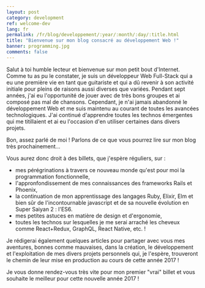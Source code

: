 ```yaml
---
layout: post
category: development
ref: welcome-dev
lang: fr
permalink: /fr/blog/developpement/:year/:month/:day/:title.html
title: "Bienvenue sur mon blog consacré au développement Web !"
banner: programming.jpg
comments: false
---
```


Salut à toi humble lecteur et bienvenue sur mon petit bout d'Internet. Comme tu as pu le constater, je suis un développeur Web Full-Stack qui a eu une première vie en tant que guitariste et qui a dû revenir à son activité initiale pour pleins de raisons aussi diverses que variées. Pendant sept années, j'ai eu l'opportunité de jouer avec de très bons groupes et ai composé pas mal de chansons. Cependant, je n'ai jamais abandonné le développement Web et me suis maintenu au courant de toutes les avancées technologiques. J'ai continué d'apprendre toutes les technos émergentes qui me titillaient et ai eu l'occasion d'en utiliser certaines dans divers projets.

Bon, assez parlé de moi ! Parlons de ce que vous pourrez lire sur mon blog très prochainement...

Vous aurez donc droit à des billets, que j'espère réguliers, sur :

- mes pérégrinations à travers ce nouveau monde qu'est pour moi la programmation fonctionnelle,
- l'appronfondissement de mes connaissances des frameworks Rails et Phoenix,
- la continuation de mon apprentissage des langages Ruby, Elixir, Elm et bien sûr de l'incontournable javascript et de sa nouvelle évolution en Super Saiyan 2 : l'ES6.
- mes petites astuces en matière de design et d'ergonomie,
- toutes les technos sur lesquelles je me serai arraché les cheveux comme React+Redux, GraphQL, React Native, etc. !

Je rédigerai également quelques articles pour partager avec vous mes aventures, bonnes comme mauvaises, dans la création, le développement et l'exploitation de mes divers projets personnels qui, je l'espère, trouveront le chemin de leur mise en production au cours de cette année 2017 !

Je vous donne rendez-vous très vite pour mon premier "vrai" billet et vous souhaite le meilleur pour cette nouvelle année 2017 !
